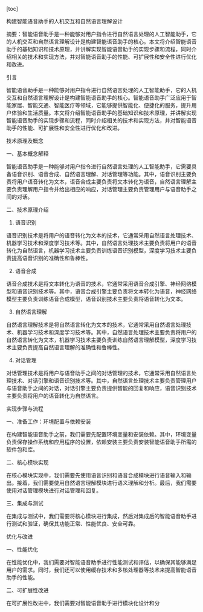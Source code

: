 
[toc]                    
                
                
构建智能语音助手的人机交互和自然语言理解设计

摘要：智能语音助手是一种能够对用户指令进行自然语言处理的人工智能助手，它的人机交互和自然语言理解设计是构建智能语音助手的核心。本文将介绍智能语音助手的基础知识和技术原理，并讲解实现智能语音助手的实现步骤和流程，同时介绍相关的技术和实现方法，并对智能语音助手的性能、可扩展性和安全性进行优化和改进。

引言

智能语音助手是一种能够对用户指令进行自然语言处理的人工智能助手，它的人机交互和自然语言理解设计是构建智能语音助手的核心。智能语音助手广泛应用于智能家居、智能交通、智能医疗等领域，它能够提供智能化、便捷化的服务，提升用户体验和生活质量。本文将介绍智能语音助手的基础知识和技术原理，并讲解实现智能语音助手的实现步骤和流程，同时介绍相关的技术和实现方法，并对智能语音助手的性能、可扩展性和安全性进行优化和改进。

技术原理及概念

一、基本概念解释

智能语音助手是一种能够对用户指令进行自然语言处理的人工智能助手，它需要具备语音识别、语音合成、自然语言理解、对话管理等功能。其中，语音识别主要负责将用户语音转化为文本，语音合成主要负责将文本转化为语音，自然语言理解主要负责理解用户指令并给出相应的响应，对话管理主要负责管理用户与语音助手之间的对话。

二、技术原理介绍

1. 语音识别

语音识别技术是将用户的语音转化为文本的技术，它通常采用自然语言处理技术、机器学习技术和深度学习技术等。其中，自然语言处理技术主要负责将用户的语音转化为自然语言，机器学习技术主要负责训练语音识别模型，深度学习技术主要负责提高语音识别的准确性和鲁棒性。

2. 语音合成

语音合成技术是将文本转化为语音的技术，它通常采用语音合成引擎、神经网络模型和语音识别技术等。其中，语音合成引擎主要负责将文本转化为语音，神经网络模型主要负责训练语音合成模型，语音识别技术主要负责将语音转化为文本。

3. 自然语言理解

自然语言理解技术是将自然语言转化为文本的技术，它通常采用自然语言处理技术、机器学习技术和深度学习技术等。其中，自然语言处理技术主要负责将用户的自然语言转化为文本，机器学习技术主要负责训练自然语言理解模型，深度学习技术主要负责提高自然语言理解的准确性和鲁棒性。

4. 对话管理

对话管理技术是将用户与语音助手之间的对话管理的技术，它通常采用自然语言处理技术、对话引擎和语音识别技术等。其中，自然语言处理技术主要负责管理用户与语音助手之间的对话，对话引擎主要负责提供智能的回复和响应，语音识别技术主要负责将用户的语音转化为自然语言。

实现步骤与流程

一、准备工作：环境配置与依赖安装

在构建智能语音助手之前，我们需要先配置环境变量和安装依赖。其中，环境变量负责保存操作系统和应用程序的设置，依赖安装主要负责安装智能语音助手所需的软件包和库。

二、核心模块实现

在核心模块实现中，我们需要先使用语音识别和语音合成模块进行语音输入和输出。接着，我们需要使用自然语言理解模块进行语义理解和分析。最后，我们需要使用对话管理模块进行对话管理和回复。

三、集成与测试

在集成与测试中，我们需要将核心模块进行集成，然后对集成后的智能语音助手进行测试和验证，确保其功能正常、性能优良、安全可靠。

优化与改进

一、性能优化

在性能优化中，我们需要对智能语音助手进行性能测试和评估，以确保其能够满足用户的需求。同时，我们还可以使用缓存技术和多核处理器等技术来提高智能语音助手的性能。

二、可扩展性改进

在可扩展性改进中，我们需要对智能语音助手进行模块化设计和分

